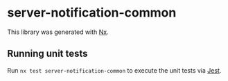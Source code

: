 # server-notification-common

This library was generated with [Nx](https://nx.dev).

## Running unit tests

Run `nx test server-notification-common` to execute the unit tests via [Jest](https://jestjs.io).
